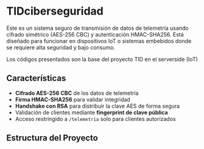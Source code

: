 # TIDciberseguridad
Este es un sistema seguro de transmisión de datos de telemetría usando cifrado simétrico (AES-256 CBC) y autenticación HMAC-SHA256. Está diseñado para funcionar en dispositivos IoT o sistemas embebidos donde se requiere alta seguridad y bajo consumo. 

Los códigos presentados son la base del proyecto TID en el serverside (IoT)

## Características

- **Cifrado AES-256 CBC** de los datos de telemetría
- **Firma HMAC-SHA256** para validar integridad
- **Handshake con RSA** para distribuir la clave AES de forma segura
- Validación de clientes mediante **fingerprint de clave pública**
- Acceso restringido a `/telemetria` solo para clientes autorizados

## Estructura del Proyecto